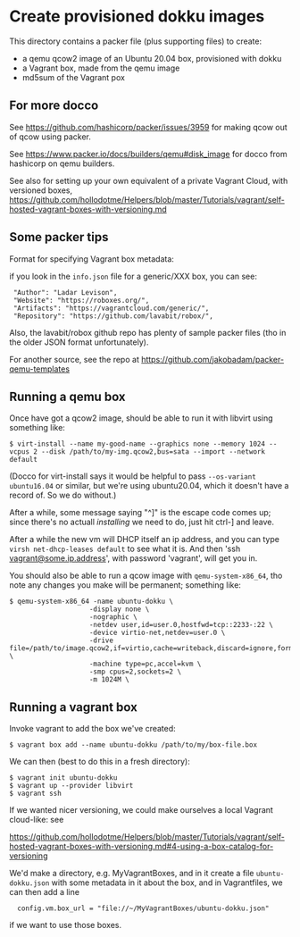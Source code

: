 
# Create provisioned dokku images

This directory contains a packer file (plus supporting files)
to create:

- a qemu qcow2 image of an Ubuntu 20.04 box, provisioned
  with dokku
- a Vagrant box, made from the qemu image
- md5sum of the Vagrant pox

## For more docco

See https://github.com/hashicorp/packer/issues/3959
for making qcow out of qcow using packer.

See <https://www.packer.io/docs/builders/qemu#disk_image>
for docco from hashicorp on qemu builders.

See also for setting up your own equivalent of a
private Vagrant Cloud, with versioned boxes,
<https://github.com/hollodotme/Helpers/blob/master/Tutorials/vagrant/self-hosted-vagrant-boxes-with-versioning.md>

## Some packer tips

Format for specifying Vagrant box metadata:

if you look in the `info.json` file for a generic/XXX box,
you can see:

```
 "Author": "Ladar Levison",
 "Website": "https://roboxes.org/",
 "Artifacts": "https://vagrantcloud.com/generic/",
 "Repository": "https://github.com/lavabit/robox/",
```

Also, the lavabit/robox github repo has plenty of sample
packer files (tho in the older JSON format unfortunately).

For another source, see the repo at
<https://github.com/jakobadam/packer-qemu-templates>

## Running a qemu box

Once have got a qcow2 image, should be able to run it with libvirt
using something like:

```
$ virt-install --name my-good-name --graphics none --memory 1024 --vcpus 2 --disk /path/to/my-img.qcow2,bus=sata --import --network default
```

(Docco for virt-install says it would be helpful to pass
`--os-variant ubuntu16.04` or similar, but we're using ubuntu20.04,
which it doesn't have a record of. So we do without.)

After a while, some message saying "^]" is the escape code
comes up; since there's no actuall _installing_ we need to do,
just hit ctrl-] and leave.

After a while the new vm will DHCP itself an ip address, and
you can type `virsh net-dhcp-leases default` to see what it is.
And then 'ssh vagrant@some.ip.address', with password 'vagrant',
will get you in.

You should also be able to run a qcow image with `qemu-system-x86_64`, tho
note any changes you make will be permanent; something like:

```
$ qemu-system-x86_64 -name ubuntu-dokku \
                    -display none \
                    -nographic \
                    -netdev user,id=user.0,hostfwd=tcp::2233-:22 \
                    -device virtio-net,netdev=user.0 \
                    -drive file=/path/to/image.qcow2,if=virtio,cache=writeback,discard=ignore,format=qcow2 \
                    -machine type=pc,accel=kvm \
                    -smp cpus=2,sockets=2 \
                    -m 1024M \
```

## Running a vagrant box

Invoke vagrant to add the box we've created:

```
$ vagrant box add --name ubuntu-dokku /path/to/my/box-file.box
```

We can then (best to do this in a fresh directory):

```
$ vagrant init ubuntu-dokku
$ vagrant up --provider libvirt
$ vagrant ssh
```

If we wanted nicer versioning, we could make ourselves
a local Vagrant cloud-like: see

<https://github.com/hollodotme/Helpers/blob/master/Tutorials/vagrant/self-hosted-vagrant-boxes-with-versioning.md#4-using-a-box-catalog-for-versioning>

We'd make a directory, e.g. MyVagrantBoxes, and in it create
a file `ubuntu-dokku.json` with some metadata in it about the box,
and in Vagrantfiles, we can then add a line

```
  config.vm.box_url = "file://~/MyVagrantBoxes/ubuntu-dokku.json"
```

if we want to use those boxes.


